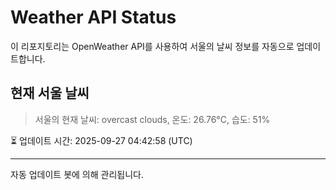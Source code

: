 
# Weather API Status

이 리포지토리는 OpenWeather API를 사용하여 서울의 날씨 정보를 자동으로 업데이트합니다.

## 현재 서울 날씨
> 서울의 현재 날씨: overcast clouds, 온도: 26.76°C, 습도: 51%

⏳ 업데이트 시간: 2025-09-27 04:42:58 (UTC)

---
자동 업데이트 봇에 의해 관리됩니다.
